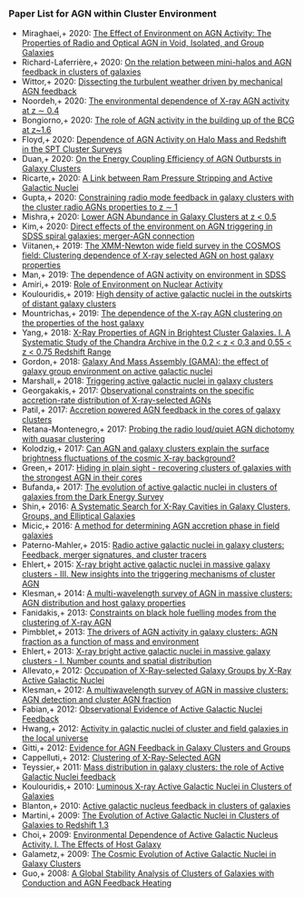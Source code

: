 ### Paper List for AGN within Cluster Environment

* Miraghaei,+ 2020: [The Effect of Environment on AGN Activity: The Properties of Radio and Optical AGN in Void, Isolated, and Group Galaxies](https://ui.adsabs.harvard.edu/abs/2020AJ....160..227M)
* Richard-Laferrière,+ 2020: [On the relation between mini-halos and AGN feedback in clusters of galaxies](https://ui.adsabs.harvard.edu/abs/2020MNRAS.499.2934R)
* Wittor,+ 2020: [Dissecting the turbulent weather driven by mechanical AGN feedback](https://ui.adsabs.harvard.edu/abs/2020MNRAS.498.4983W)
* Noordeh,+ 2020: [The environmental dependence of X-ray AGN activity at z ∼ 0.4](https://ui.adsabs.harvard.edu/abs/2020MNRAS.498.4095N)
* Bongiorno,+ 2020: [The role of AGN activity in the building up of the BCG at z~1.6](https://ui.adsabs.harvard.edu/abs/2020arXiv200812129B)
* Floyd,+ 2020: [Dependence of AGN Activity on Halo Mass and Redshift in the SPT Cluster Surveys](https://ui.adsabs.harvard.edu/abs/2020AAS...23612701F)
* Duan,+ 2020: [On the Energy Coupling Efficiency of AGN Outbursts in Galaxy Clusters](https://ui.adsabs.harvard.edu/abs/2020ApJ...896..114D)
* Ricarte,+ 2020: [A Link between Ram Pressure Stripping and Active Galactic Nuclei](https://ui.adsabs.harvard.edu/abs/2020ApJ...895L...8R)
* Gupta,+ 2020: [Constraining radio mode feedback in galaxy clusters with the cluster radio AGNs properties to z ∼ 1](https://ui.adsabs.harvard.edu/abs/2020MNRAS.494.1705G)
* Mishra,+ 2020: [Lower AGN Abundance in Galaxy Clusters at z < 0.5](https://ui.adsabs.harvard.edu/abs/2020AJ....159...69M)
* Kim,+ 2020: [Direct effects of the environment on AGN triggering in SDSS spiral galaxies: merger-AGN connection](https://ui.adsabs.harvard.edu/abs/2020MNRAS.491.4045K)
* Viitanen,+ 2019: [The XMM-Newton wide field survey in the COSMOS field: Clustering dependence of X-ray selected AGN on host galaxy properties](https://ui.adsabs.harvard.edu/abs/2019A&A...629A..14V)
* Man,+ 2019: [The dependence of AGN activity on environment in SDSS](https://ui.adsabs.harvard.edu/abs/2019MNRAS.488...89M)
* Amiri,+ 2019: [Role of Environment on Nuclear Activity](https://ui.adsabs.harvard.edu/abs/2019ApJ...874..140A)
* Koulouridis,+ 2019: [High density of active galactic nuclei in the outskirts of distant galaxy clusters](https://ui.adsabs.harvard.edu/abs/2019A&A...623L..10K)
* Mountrichas,+ 2019: [The dependence of the X-ray AGN clustering on the properties of the host galaxy](https://ui.adsabs.harvard.edu/abs/2019MNRAS.483.1374M)
* Yang,+ 2018: [X-Ray Properties of AGN in Brightest Cluster Galaxies. I. A Systematic Study of the Chandra Archive in the 0.2 < z < 0.3 and 0.55 < z < 0.75 Redshift Range](https://ui.adsabs.harvard.edu/abs/2018ApJ...859...65Y)
* Gordon,+ 2018: [Galaxy And Mass Assembly (GAMA): the effect of galaxy group environment on active galactic nuclei](https://ui.adsabs.harvard.edu/abs/2018MNRAS.475.4223G)
* Marshall,+ 2018: [Triggering active galactic nuclei in galaxy clusters](https://ui.adsabs.harvard.edu/abs/2018MNRAS.474.3615M)
* Georgakakis,+ 2017: [Observational constraints on the specific accretion-rate distribution of X-ray-selected AGNs](https://ui.adsabs.harvard.edu/abs/2017MNRAS.471.1976G)
* Patil,+ 2017: [Accretion powered AGN feedback in the cores of galaxy clusters](https://ui.adsabs.harvard.edu/abs/2017arXiv170406047P)
* Retana-Montenegro,+ 2017: [Probing the radio loud/quiet AGN dichotomy with quasar clustering](https://ui.adsabs.harvard.edu/abs/2017A&A...600A..97R)
* Kolodzig,+ 2017: [Can AGN and galaxy clusters explain the surface brightness fluctuations of the cosmic X-ray background?](https://ui.adsabs.harvard.edu/abs/2017MNRAS.466.3035K)
* Green,+ 2017: [Hiding in plain sight - recovering clusters of galaxies with the strongest AGN in their cores](https://ui.adsabs.harvard.edu/abs/2017MNRAS.465.4872G)
* Bufanda,+ 2017: [The evolution of active galactic nuclei in clusters of galaxies from the Dark Energy Survey](https://ui.adsabs.harvard.edu/abs/2017MNRAS.465.2531B)
* Shin,+ 2016: [A Systematic Search for X-Ray Cavities in Galaxy Clusters, Groups, and Elliptical Galaxies](https://ui.adsabs.harvard.edu/abs/2016ApJS..227...31S)
* Micic,+ 2016: [A method for determining AGN accretion phase in field galaxies](https://ui.adsabs.harvard.edu/abs/2016MNRAS.461.3322M)
* Paterno-Mahler,+ 2015: [Radio active galactic nuclei in galaxy clusters: Feedback, merger signatures, and cluster tracers](https://ui.adsabs.harvard.edu/abs/2015PhDT.......130P)
* Ehlert,+ 2015: [X-ray bright active galactic nuclei in massive galaxy clusters - III. New insights into the triggering mechanisms of cluster AGN](https://ui.adsabs.harvard.edu/abs/2015MNRAS.446.2709E)
* Klesman,+ 2014: [A multi-wavelength survey of AGN in massive clusters: AGN distribution and host galaxy properties](https://ui.adsabs.harvard.edu/abs/2014MNRAS.442..314K)
* Fanidakis,+ 2013: [Constraints on black hole fuelling modes from the clustering of X-ray AGN](https://ui.adsabs.harvard.edu/abs/2013MNRAS.435..679F)
* Pimbblet,+ 2013: [The drivers of AGN activity in galaxy clusters: AGN fraction as a function of mass and environment](https://ui.adsabs.harvard.edu/abs/2013MNRAS.429.1827P)
* Ehlert,+ 2013: [X-ray bright active galactic nuclei in massive galaxy clusters - I. Number counts and spatial distribution](https://ui.adsabs.harvard.edu/abs/2013MNRAS.428.3509E)
* Allevato,+ 2012: [Occupation of X-Ray-selected Galaxy Groups by X-Ray Active Galactic Nuclei](https://ui.adsabs.harvard.edu/abs/2012ApJ...758...47A)
* Klesman,+ 2012: [A multiwavelength survey of AGN in massive clusters: AGN detection and cluster AGN fraction](https://ui.adsabs.harvard.edu/abs/2012MNRAS.425.1215K)
* Fabian,+ 2012: [Observational Evidence of Active Galactic Nuclei Feedback](https://ui.adsabs.harvard.edu/abs/2012ARA&A..50..455F)
* Hwang,+ 2012: [Activity in galactic nuclei of cluster and field galaxies in the local universe](https://ui.adsabs.harvard.edu/abs/2012A&A...538A..15H)
* Gitti,+ 2012: [Evidence for AGN Feedback in Galaxy Clusters and Groups](https://ui.adsabs.harvard.edu/abs/2012AdAst2012E...6G)
* Cappelluti,+ 2012: [Clustering of X-Ray-Selected AGN](https://ui.adsabs.harvard.edu/abs/2012AdAst2012E..25C)
* Teyssier,+ 2011: [Mass distribution in galaxy clusters: the role of Active Galactic Nuclei feedback](https://ui.adsabs.harvard.edu/abs/2011MNRAS.414..195T)
* Koulouridis,+ 2010: [Luminous X-ray Active Galactic Nuclei in Clusters of Galaxies](https://ui.adsabs.harvard.edu/abs/2010ApJ...714L.181K)
* Blanton,+ 2010: [Active galactic nucleus feedback in clusters of galaxies](https://ui.adsabs.harvard.edu/abs/2010PNAS..107.7174B)
* Martini,+ 2009: [The Evolution of Active Galactic Nuclei in Clusters of Galaxies to Redshift 1.3](https://ui.adsabs.harvard.edu/abs/2009ApJ...701...66M)
* Choi,+ 2009: [Environmental Dependence of Active Galactic Nucleus Activity. I. The Effects of Host Galaxy](https://ui.adsabs.harvard.edu/abs/2009ApJ...699.1679C)
* Galametz,+ 2009: [The Cosmic Evolution of Active Galactic Nuclei in Galaxy Clusters](https://ui.adsabs.harvard.edu/abs/2009ApJ...694.1309G)
* Guo,+ 2008: [A Global Stability Analysis of Clusters of Galaxies with Conduction and AGN Feedback Heating](https://ui.adsabs.harvard.edu/abs/2008ApJ...688..859G)

